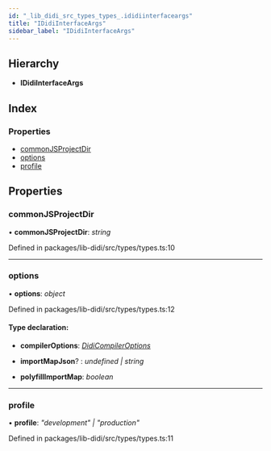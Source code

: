```yaml
---
id: "_lib_didi_src_types_types_.ididiinterfaceargs"
title: "IDidiInterfaceArgs"
sidebar_label: "IDidiInterfaceArgs"
---
```


## Hierarchy

* **IDidiInterfaceArgs**

## Index

### Properties

* [commonJSProjectDir](_lib_didi_src_types_types_.ididiinterfaceargs.md#commonjsprojectdir)
* [options](_lib_didi_src_types_types_.ididiinterfaceargs.md#options)
* [profile](_lib_didi_src_types_types_.ididiinterfaceargs.md#profile)

## Properties

### <a id="commonjsprojectdir" name="commonjsprojectdir"></a>  commonJSProjectDir

• **commonJSProjectDir**: *string*

Defined in packages/lib-didi/src/types/types.ts:10

___

### <a id="options" name="options"></a>  options

• **options**: *object*

Defined in packages/lib-didi/src/types/types.ts:12

#### Type declaration:

* **compilerOptions**: *[DidiCompilerOptions](../modules/_lib_didi_src_types_types_.md#didicompileroptions)*

* **importMapJson**? : *undefined | string*

* **polyfillImportMap**: *boolean*

___

### <a id="profile" name="profile"></a>  profile

• **profile**: *"development" | "production"*

Defined in packages/lib-didi/src/types/types.ts:11
